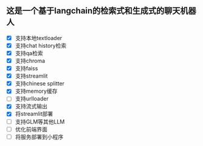 <!--
 * @Description: 
 * @Author: colin gao
 * @Date: 2023-05-07 07:07:15
 * @LastEditTime: 2023-05-10 17:10:23
-->

## 这是一个基于langchain的检索式和生成式的聊天机器人

- [X] 支持本地textloader
- [X] 支持chat history检索
- [X] 支持qa检索
- [X] 支持chroma
- [X] 支持faiss
- [X] 支持streamlit
- [X] 支持chinese splitter
- [X] 支持memory缓存
- [ ] 支持urlloader
- [X] 支持流式输出
- [X] 将streamlit部署
- [ ] 支持GLM等其他LLM
- [ ] 优化前端界面
- [ ] 将服务部署到小程序
